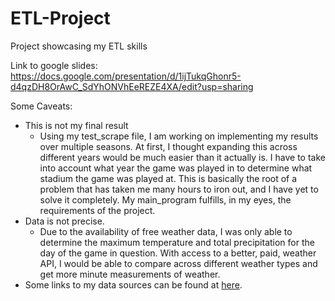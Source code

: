# ETL-Project
 Project showcasing my ETL skills

Link to google slides: https://docs.google.com/presentation/d/1ijTukqGhonr5-d4qzDH8OrAwC_SdYhONVhEeREZE4XA/edit?usp=sharing 

Some Caveats:
- This is not my final result
   - Using my test_scrape file, I am working on implementing my results over multiple seasons. At first, I thought expanding this across different years would be much easier than it actually is. I have to take into account what year the game was played in to determine what stadium the game was played at. This is basically the root of a problem that has taken me many hours to iron out, and I have yet to solve it completely. My main_program fulfills, in my eyes, the requirements of the project.
- Data is not precise.
   - Due to the availability of free weather data, I was only able to determine the maximum temperature and total precipitation for the day of the game in question. With access to a better, paid, weather API, I would be able to compare across different weather types and get more minute measurements of weather.
- Some links to my data sources can be found at [here](https://github.com/KevinKillman/ETL-Project/blob/main/data_from_web/sources.txt).
  
